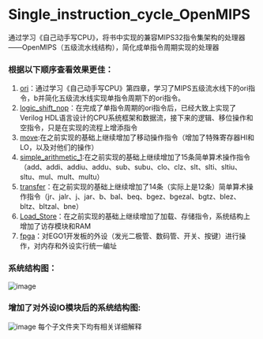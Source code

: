 # Single_instruction_cycle_OpenMIPS
通过学习《自己动手写CPU》，将书中实现的兼容MIPS32指令集架构的处理器——OpenMIPS（五级流水线结构），简化成单指令周期实现的处理器

### 根据以下顺序查看效果更佳：

1. [ori](https://github.com/zach0zhang/Single_instruction_cycle_OpenMIPS/tree/master/ori)：通过学习《自己动手写CPU》第四章，学习了MIPS五级流水线下的ori指令，b并简化五级流水线实现单指令周期下的ori指令。
2. [logic_shift_nop](https://github.com/zach0zhang/Single_instruction_cycle_OpenMIPS/tree/master/logic_shift_nop)：在完成了单指令周期的ori指令后，已经大致上实现了Verilog HDL语言设计的CPU系统框架和数据流，接下来的逻辑、移位操作和空指令，只是在实现的流程上增添指令
3. [move](https://github.com/zach0zhang/Single_instruction_cycle_OpenMIPS/tree/master/move):在之前实现的基础上继续增加了移动操作指令（增加了特殊寄存器HI和LO，以及对他们的操作）
4. [simple_arithmetic_1](https://github.com/zach0zhang/Single_instruction_cycle_OpenMIPS/tree/master/simple_arithmetic_1):在之前实现的基础上继续增加了15条简单算术操作指令（add、addi、addiu、addu、sub、subu、clo、clz、slt、slti、sltiu、sltu、mul、mult、multu）
5. [transfer](https://github.com/zach0zhang/Single_instruction_cycle_OpenMIPS/tree/master/transfer)：在之前实现的基础上继续增加了14条（实际上是12条）简单算术操作指令（jr、jalr、j、jar、b、bal、beq、bgez、bgezal、bgtz、blez、bltz、bltzal、bne） 
6. [Load_Store](https://github.com/zach0zhang/Single_instruction_cycle_OpenMIPS/tree/master/Load_Store)：在之前实现的基础上继续增加了加载、存储指令，系统结构上增加了访存模块和RAM 
7. [fpga](https://github.com/zach0zhang/Single_instruction_cycle_OpenMIPS/tree/master/fpga)：对EGO1开发板的外设（发光二极管、数码管、开关、按键）进行操作，对内存和外设实行统一编址 

### 系统结构图：
![image](https://github.com/zach0zhang/Single_instruction_cycle_OpenMIPS/blob/master/Load_Store/md_images/LS_struct.png)
### 增加了对外设IO模块后的系统结构图:
![image](https://github.com/zach0zhang/Single_instruction_cycle_OpenMIPS/blob/master/fpga/md_images/LS_struct.png)
每个子文件夹下均有相关详细解释
